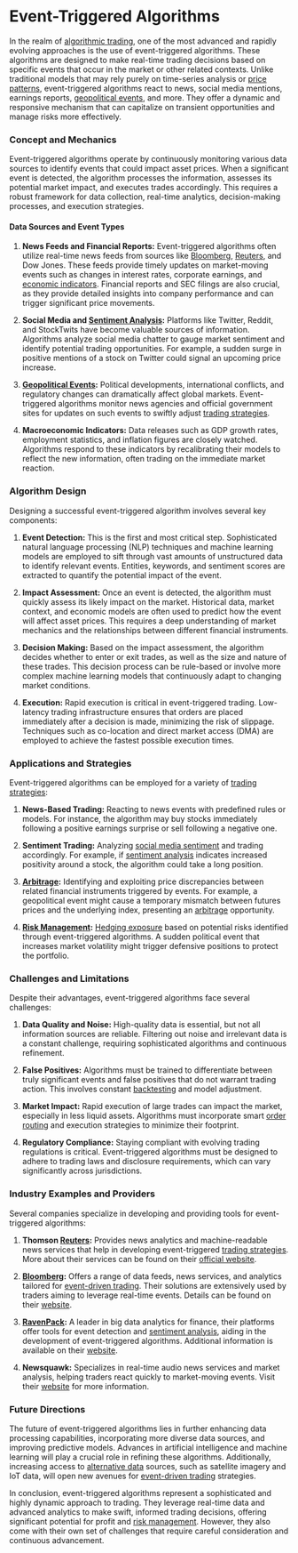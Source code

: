 # Event-Triggered Algorithms

In the realm of [algorithmic trading](../a/algorithmic_trading.md), one of the most advanced and rapidly evolving approaches is the use of event-triggered algorithms. These algorithms are designed to make real-time trading decisions based on specific events that occur in the market or other related contexts. Unlike traditional models that may rely purely on time-series analysis or [price patterns](../p/price_patterns.md), event-triggered algorithms react to news, social media mentions, earnings reports, [geopolitical events](../g/geopolitical_events.md), and more. They offer a dynamic and responsive mechanism that can capitalize on transient opportunities and manage risks more effectively.

### Concept and Mechanics

Event-triggered algorithms operate by continuously monitoring various data sources to identify events that could impact asset prices. When a significant event is detected, the algorithm processes the information, assesses its potential market impact, and executes trades accordingly. This requires a robust framework for data collection, real-time analytics, decision-making processes, and execution strategies.

#### Data Sources and Event Types

1. **News Feeds and Financial Reports:**
   Event-triggered algorithms often utilize real-time news feeds from sources like [Bloomberg](../b/bloomberg.md), [Reuters](../r/reuters.md), and Dow Jones. These feeds provide timely updates on market-moving events such as changes in interest rates, corporate earnings, and [economic indicators](../e/economic_indicators.md). Financial reports and SEC filings are also crucial, as they provide detailed insights into company performance and can trigger significant price movements.

2. **Social Media and [Sentiment Analysis](../s/sentiment_analysis.md):**
   Platforms like Twitter, Reddit, and StockTwits have become valuable sources of information. Algorithms analyze social media chatter to gauge market sentiment and identify potential trading opportunities. For example, a sudden surge in positive mentions of a stock on Twitter could signal an upcoming price increase.

3. **[Geopolitical Events](../g/geopolitical_events.md):**
   Political developments, international conflicts, and regulatory changes can dramatically affect global markets. Event-triggered algorithms monitor news agencies and official government sites for updates on such events to swiftly adjust [trading strategies](../t/trading_strategies.md).

4. **Macroeconomic Indicators:**
   Data releases such as GDP growth rates, employment statistics, and inflation figures are closely watched. Algorithms respond to these indicators by recalibrating their models to reflect the new information, often trading on the immediate market reaction.

### Algorithm Design

Designing a successful event-triggered algorithm involves several key components:

1. **Event Detection:**
   This is the first and most critical step. Sophisticated natural language processing (NLP) techniques and machine learning models are employed to sift through vast amounts of unstructured data to identify relevant events. Entities, keywords, and sentiment scores are extracted to quantify the potential impact of the event.

2. **Impact Assessment:**
   Once an event is detected, the algorithm must quickly assess its likely impact on the market. Historical data, market context, and economic models are often used to predict how the event will affect asset prices. This requires a deep understanding of market mechanics and the relationships between different financial instruments.

3. **Decision Making:**
   Based on the impact assessment, the algorithm decides whether to enter or exit trades, as well as the size and nature of these trades. This decision process can be rule-based or involve more complex machine learning models that continuously adapt to changing market conditions.

4. **Execution:**
   Rapid execution is critical in event-triggered trading. Low-latency trading infrastructure ensures that orders are placed immediately after a decision is made, minimizing the risk of slippage. Techniques such as co-location and direct market access (DMA) are employed to achieve the fastest possible execution times.

### Applications and Strategies

Event-triggered algorithms can be employed for a variety of [trading strategies](../t/trading_strategies.md):

1. **News-Based Trading:** 
   Reacting to news events with predefined rules or models. For instance, the algorithm may buy stocks immediately following a positive earnings surprise or sell following a negative one.

2. **Sentiment Trading:**
   Analyzing [social media sentiment](../s/social_media_sentiment.md) and trading accordingly. For example, if [sentiment analysis](../s/sentiment_analysis.md) indicates increased positivity around a stock, the algorithm could take a long position.

3. **[Arbitrage](../a/arbitrage.md):**
   Identifying and exploiting price discrepancies between related financial instruments triggered by events. For example, a geopolitical event might cause a temporary mismatch between futures prices and the underlying index, presenting an [arbitrage](../a/arbitrage.md) opportunity.

4. **[Risk Management](../r/risk_management.md):**
   [Hedging exposure](../h/hedging_exposure.md) based on potential risks identified through event-triggered algorithms. A sudden political event that increases market volatility might trigger defensive positions to protect the portfolio.

### Challenges and Limitations

Despite their advantages, event-triggered algorithms face several challenges:

1. **Data Quality and Noise:**
   High-quality data is essential, but not all information sources are reliable. Filtering out noise and irrelevant data is a constant challenge, requiring sophisticated algorithms and continuous refinement.

2. **False Positives:**
   Algorithms must be trained to differentiate between truly significant events and false positives that do not warrant trading action. This involves constant [backtesting](../b/backtesting.md) and model adjustment.

3. **Market Impact:**
   Rapid execution of large trades can impact the market, especially in less liquid assets. Algorithms must incorporate smart [order routing](../o/order_routing.md) and execution strategies to minimize their footprint.

4. **Regulatory Compliance:**
   Staying compliant with evolving trading regulations is critical. Event-triggered algorithms must be designed to adhere to trading laws and disclosure requirements, which can vary significantly across jurisdictions.

### Industry Examples and Providers

Several companies specialize in developing and providing tools for event-triggered algorithms:

1. **Thomson [Reuters](../r/reuters.md):** 
   Provides news analytics and machine-readable news services that help in developing event-triggered [trading strategies](../t/trading_strategies.md). More about their services can be found on their [official website](https://www.thomsonreuters.com).

2. **[Bloomberg](../b/bloomberg.md):**
   Offers a range of data feeds, news services, and analytics tailored for [event-driven trading](../e/event-driven_trading.md). Their solutions are extensively used by traders aiming to leverage real-time events. Details can be found on their [website](https://www.bloomberg.com).

3. **[RavenPack](../r/ravenpack.md):**
   A leader in big data analytics for finance, their platforms offer tools for event detection and [sentiment analysis](../s/sentiment_analysis.md), aiding in the development of event-triggered algorithms. Additional information is available on their [website](https://www.ravenpack.com).

4. **Newsquawk:**
   Specializes in real-time audio news services and market analysis, helping traders react quickly to market-moving events. Visit their [website](https://newsquawk.com) for more information.

### Future Directions

The future of event-triggered algorithms lies in further enhancing data processing capabilities, incorporating more diverse data sources, and improving predictive models. Advances in artificial intelligence and machine learning will play a crucial role in refining these algorithms. Additionally, increasing access to [alternative data](../a/alternative_data.md) sources, such as satellite imagery and IoT data, will open new avenues for [event-driven trading](../e/event-driven_trading.md) strategies.

In conclusion, event-triggered algorithms represent a sophisticated and highly dynamic approach to trading. They leverage real-time data and advanced analytics to make swift, informed trading decisions, offering significant potential for profit and [risk management](../r/risk_management.md). However, they also come with their own set of challenges that require careful consideration and continuous advancement.
